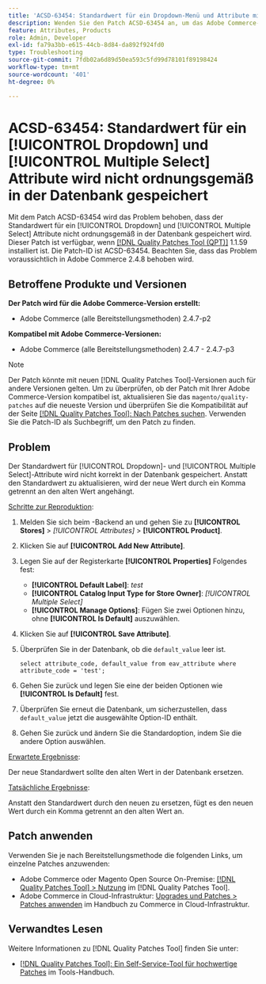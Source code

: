 ```yaml
---
title: 'ACSD-63454: Standardwert für ein Dropdown-Menü und Attribute mit Mehrfachauswahl werden nicht ordnungsgemäß in der Datenbank gespeichert'
description: Wenden Sie den Patch ACSD-63454 an, um das Adobe Commerce-Problem zu beheben, bei dem der Standardwert für ein Dropdown-Attribut und ein Attribut mit Mehrfachauswahl nicht ordnungsgemäß in der Datenbank gespeichert wird.
feature: Attributes, Products
role: Admin, Developer
exl-id: fa79a3bb-e615-44cb-8d84-da892f924fd0
type: Troubleshooting
source-git-commit: 7fdb02a6d89d50ea593c5fd99d78101f89198424
workflow-type: tm+mt
source-wordcount: '401'
ht-degree: 0%

---
```


# ACSD-63454: Standardwert für ein [!UICONTROL Dropdown] und [!UICONTROL Multiple Select] Attribute wird nicht ordnungsgemäß in der Datenbank gespeichert

Mit dem Patch ACSD-63454 wird das Problem behoben, dass der Standardwert für ein [!UICONTROL Dropdown] und [!UICONTROL Multiple Select] Attribute nicht ordnungsgemäß in der Datenbank gespeichert wird. Dieser Patch ist verfügbar, wenn [[!DNL Quality Patches Tool (QPT)]](/help/tools/quality-patches-tool/quality-patches-tool-to-self-serve-quality-patches.md) 1.1.59 installiert ist. Die Patch-ID ist ACSD-63454. Beachten Sie, dass das Problem voraussichtlich in Adobe Commerce 2.4.8 behoben wird.

## Betroffene Produkte und Versionen

**Der Patch wird für die Adobe Commerce-Version erstellt:**

* Adobe Commerce (alle Bereitstellungsmethoden) 2.4.7-p2

**Kompatibel mit Adobe Commerce-Versionen:**

* Adobe Commerce (alle Bereitstellungsmethoden) 2.4.7 - 2.4.7-p3

>[!NOTE]
>
>Der Patch könnte mit neuen [!DNL Quality Patches Tool]-Versionen auch für andere Versionen gelten. Um zu überprüfen, ob der Patch mit Ihrer Adobe Commerce-Version kompatibel ist, aktualisieren Sie das `magento/quality-patches` auf die neueste Version und überprüfen Sie die Kompatibilität auf der Seite [[!DNL Quality Patches Tool]: Nach Patches suchen](https://experienceleague.adobe.com/tools/commerce-quality-patches/index.html). Verwenden Sie die Patch-ID als Suchbegriff, um den Patch zu finden.

## Problem

Der Standardwert für [!UICONTROL Dropdown]- und [!UICONTROL Multiple Select]-Attribute wird nicht korrekt in der Datenbank gespeichert. Anstatt den Standardwert zu aktualisieren, wird der neue Wert durch ein Komma getrennt an den alten Wert angehängt.

<u>Schritte zur Reproduktion</u>:

1. Melden Sie sich beim -Backend an und gehen Sie zu **[!UICONTROL Stores]** > *[!UICONTROL Attributes]* > **[!UICONTROL Product]**.
1. Klicken Sie auf **[!UICONTROL Add New Attribute]**.
1. Legen Sie auf der Registerkarte **[!UICONTROL Properties]** Folgendes fest:
   * **[!UICONTROL Default Label]**: *test*
   * **[!UICONTROL Catalog Input Type for Store Owner]**: *[!UICONTROL Multiple Select]*
   * **[!UICONTROL Manage Options]**: Fügen Sie zwei Optionen hinzu, ohne **[!UICONTROL Is Default]** auszuwählen.
1. Klicken Sie auf **[!UICONTROL Save Attribute]**.
1. Überprüfen Sie in der Datenbank, ob die `default_value` leer ist.

   `select attribute_code, default_value from eav_attribute where attribute_code = 'test';`

1. Gehen Sie zurück und legen Sie eine der beiden Optionen wie **[!UICONTROL Is Default]** fest.
1. Überprüfen Sie erneut die Datenbank, um sicherzustellen, dass `default_value` jetzt die ausgewählte Option-ID enthält.
1. Gehen Sie zurück und ändern Sie die Standardoption, indem Sie die andere Option auswählen.

<u>Erwartete Ergebnisse</u>:

Der neue Standardwert sollte den alten Wert in der Datenbank ersetzen.

<u>Tatsächliche Ergebnisse</u>:

Anstatt den Standardwert durch den neuen zu ersetzen, fügt es den neuen Wert durch ein Komma getrennt an den alten Wert an.

## Patch anwenden

Verwenden Sie je nach Bereitstellungsmethode die folgenden Links, um einzelne Patches anzuwenden:

* Adobe Commerce oder Magento Open Source On-Premise: [[!DNL Quality Patches Tool] > Nutzung](/help/tools/quality-patches-tool/usage.md) im [!DNL Quality Patches Tool].
* Adobe Commerce in Cloud-Infrastruktur: [Upgrades und Patches > Patches anwenden](https://experienceleague.adobe.com/docs/commerce-cloud-service/user-guide/develop/upgrade/apply-patches.html) im Handbuch zu Commerce in Cloud-Infrastruktur.

## Verwandtes Lesen

Weitere Informationen zu [!DNL Quality Patches Tool] finden Sie unter:

* [[!DNL Quality Patches Tool]: Ein Self-Service-Tool für hochwertige Patches](/help/tools/quality-patches-tool/quality-patches-tool-to-self-serve-quality-patches.md) im Tools-Handbuch.
